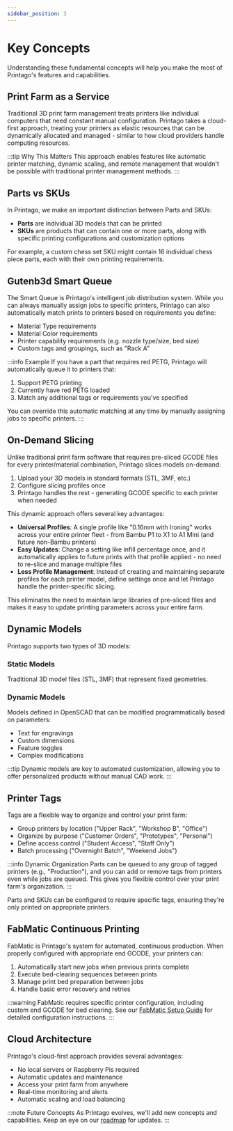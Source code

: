 ```yaml
---
sidebar_position: 3
---
```


# Key Concepts

Understanding these fundamental concepts will help you make the most of Printago's features and capabilities.

## Print Farm as a Service

Traditional 3D print farm management treats printers like individual computers that need constant manual configuration. Printago takes a cloud-first approach, treating your printers as elastic resources that can be dynamically allocated and managed - similar to how cloud providers handle computing resources.

:::tip Why This Matters
This approach enables features like automatic printer matching, dynamic scaling, and remote management that wouldn't be possible with traditional printer management methods.
:::

## Parts vs SKUs

In Printago, we make an important distinction between Parts and SKUs:

- **Parts** are individual 3D models that can be printed
- **SKUs** are products that can contain one or more parts, along with specific printing configurations and customization options

For example, a custom chess set SKU might contain 16 individual chess piece parts, each with their own printing requirements.

## Gutenb3d Smart Queue

The Smart Queue is Printago's intelligent job distribution system. While you can always manually assign jobs to specific printers, Printago can also automatically match prints to printers based on requirements you define:

- Material Type requirements
- Material Color requirements
- Printer capability requirements (e.g. nozzle type/size, bed size)
- Custom tags and groupings, such as "Rack A"

:::info Example
If you have a part that requires red PETG, Printago will automatically queue it to printers that:
1. Support PETG printing
2. Currently have red PETG loaded
3. Match any additional tags or requirements you've specified

You can override this automatic matching at any time by manually assigning jobs to specific printers.
:::

## On-Demand Slicing

Unlike traditional print farm software that requires pre-sliced GCODE files for every printer/material combination, Printago slices models on-demand:

1. Upload your 3D models in standard formats (STL, 3MF, etc.)
2. Configure slicing profiles once
3. Printago handles the rest - generating GCODE specific to each printer when needed

This dynamic approach offers several key advantages:

- **Universal Profiles**: A single profile like "0.16mm with Ironing" works across your entire printer fleet - from Bambu P1 to X1 to A1 Mini (and future non-Bambu printers)
- **Easy Updates**: Change a setting like infill percentage once, and it automatically applies to future prints with that profile applied - no need to re-slice and manage multiple files
- **Less Profile Management**: Instead of creating and maintaining separate profiles for each printer model, define settings once and let Printago handle the printer-specific slicing.

This eliminates the need to maintain large libraries of pre-sliced files and makes it easy to update printing parameters across your entire farm.

## Dynamic Models

Printago supports two types of 3D models:

### Static Models
Traditional 3D model files (STL, 3MF) that represent fixed geometries.

### Dynamic Models
Models defined in OpenSCAD that can be modified programmatically based on parameters:
- Text for engravings
- Custom dimensions
- Feature toggles
- Complex modifications

:::tip
Dynamic models are key to automated customization, allowing you to offer personalized products without manual CAD work.
:::

## Printer Tags

Tags are a flexible way to organize and control your print farm:

- Group printers by location ("Upper Rack", "Workshop B", "Office")
- Organize by purpose ("Customer Orders", "Prototypes", "Personal")
- Define access control ("Student Access", "Staff Only")
- Batch processing ("Overnight Batch", "Weekend Jobs")

:::info Dynamic Organization
Parts can be queued to any group of tagged printers (e.g., "Production"), and you can add or remove tags from printers even while jobs are queued. This gives you flexible control over your print farm's organization.
:::

Parts and SKUs can be configured to require specific tags, ensuring they're only printed on appropriate printers.

## FabMatic Continuous Printing

FabMatic is Printago's system for automated, continuous production. When properly configured with appropriate end GCODE, your printers can:

1. Automatically start new jobs when previous prints complete
2. Execute bed-clearing sequences between prints
3. Manage print bed preparation between jobs
4. Handle basic error recovery and retries

:::warning
FabMatic requires specific printer configuration, including custom end GCODE for bed clearing. See our [FabMatic Setup Guide](../advanced-features/fabmatic) for detailed configuration instructions.
:::

## Cloud Architecture

Printago's cloud-first approach provides several advantages:

- No local servers or Raspberry Pis required
- Automatic updates and maintenance
- Access your print farm from anywhere
- Real-time monitoring and alerts
- Automatic scaling and load balancing

:::note Future Concepts
As Printago evolves, we'll add new concepts and capabilities. Keep an eye on our [roadmap](../roadmap) for updates.
:::